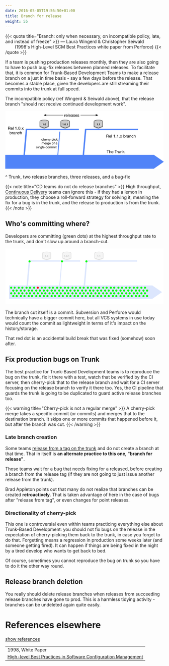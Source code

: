 ```yaml
---
date: 2016-05-05T19:56:50+01:00
title: Branch for release
weight: 55
---
```


{{< quote title="Branch: only when necessary, on incompatible policy, late, and instead of freeze" >}}
<span>&mdash; Laura Wingerd & Christopher Seiwald</span><br>
<span style="margin-left: 30px">(1998's High-Level SCM Best Practices white paper from Perforce)</span>
{{< /quote >}}

If a team is pushing production releases monthly, then they are also going to have to push bug-fix releases 
between planned releases. To facilitate that, it is common for Trunk-Based Development Teams to make a release
branch on a just in time basis - say a few days before the release. That becomes a stable place, given the developers
are still streaming their commits into the trunk at full speed. 

The incompatible policy (ref Wingerd & Seiwald above), that the release branch "should not receive continued development work".

![](branch_for_release.png)

^ Trunk, two release branches, three releases, and a bug-fix

{{< note title="CD teams do not do release branches" >}}
High throughput, [Continuous Delivery](/continuous-delivery/) teams can ignore this - if they had a lemon in production, they choose a 
roll-forward strategy for solving it, meaning the fix for a bug is in the trunk, and the release to production is from the trunk.
{{< /note >}}

## Who's committing where?

Developers are committing (green dots) at the highest throughput rate to the trunk, and don't slow up around a branch-cut.

![](branch_for_release2.png)

The branch cut itself is a commit. Subversion and Perforce would technically have a bigger commit here, but all
VCS systems in use today would count the commit as lightweight in terms of it's impact on the history/storage.

That red dot is an accidental build break that was fixed (somehow) soon after.

## Fix production bugs on Trunk

The best practice for Trunk-Based Development teams is to reproduce the bug on the trunk, fix it there with a test, 
watch that be verified by the CI server, then cherry-pick that to the release branch and wait for a CI server 
focusing on the release branch to verify it there too. Yes, the CI pipeline that guards the trunk is going to
be duplicated to guard active release branches too.

{{< warning title="Cherry-pick is not a regular merge" >}}
A cherry-pick merge takes a specific commit (or commits) and merges that to the destination branch. It skips 
one or more commits that happened before it, but after the branch was cut.
{{< /warning >}}

### Late branch creation

Some teams [release from a tag on the trunk](/release-from-trunk/) and do not create a branch at that time. That in 
itself is **an alternate practice to this one, "branch for release"**.

Those teams wait for a bug that needs fixing for a released, before creating a branch from the release tag (if they are
not going to just issue another release from the trunk).  

Brad Appleton points out that many do not realize that branches can be created **retroactively**. That is taken advantage 
of here in the case of bugs after "release from tag", or even changes for point releases.

### Directionality of cherry-pick

This one is controversial even within teams practicing everything else about Trunk-Based Development: you should not 
fix bugs on the release in the expectation of cherry-picking them back to the trunk, in case you forget to do that.
Forgetting means a regression in production some weeks later (and someone getting fired). It can happen if things
are being fixed in the night by a tired develop who wants to get back to bed.

Of course, sometimes you cannot reproduce the bug on trunk so you have to do it the other way round.

## Release branch deletion

You really should delete release branches when releases from succeeding release branches have gone to prod. This is a 
harmless tidying activity - branches can be undeleted again quite easily.

# References elsewhere

<a id="showHideRefs" href="javascript:toggleRefs();">show references</a>

<div>
    <table>
        <tr>
            <td valign="top">1998, White Paper</td>
        </tr>
        <tr>
            <td valign="top"><a href="https://www.perforce.com/sites/default/files/pdf/perforce-best-practices.pdf">High-level Best Practices in Software Configuration Management</a></td>
        </tr>
    </table>
</div>